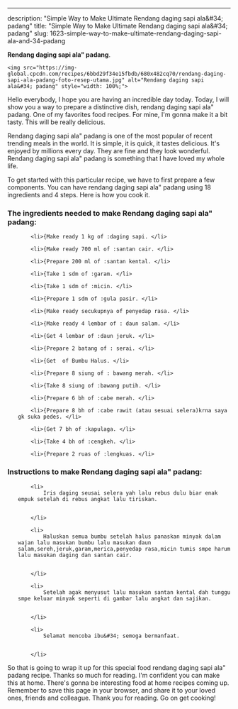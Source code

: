 ---
description: "Simple Way to Make Ultimate Rendang daging sapi ala&amp;#34; padang"
title: "Simple Way to Make Ultimate Rendang daging sapi ala&amp;#34; padang"
slug: 1623-simple-way-to-make-ultimate-rendang-daging-sapi-ala-and-34-padang

<p>
	<strong>Rendang daging sapi ala&#34; padang</strong>. 
	
</p>
<p>
	
	<img src="https://img-global.cpcdn.com/recipes/6bbd29f34e15fbdb/680x482cq70/rendang-daging-sapi-ala-padang-foto-resep-utama.jpg" alt="Rendang daging sapi ala&#34; padang" style="width: 100%;">
	
	
</p>
<p>
	Hello everybody, I hope you are having an incredible day today. Today, I will show you a way to prepare a distinctive dish, rendang daging sapi ala&#34; padang. One of my favorites food recipes. For mine, I'm gonna make it a bit tasty. This will be really delicious.
</p>
	
<p>
	
</p>
<p>
	Rendang daging sapi ala&#34; padang is one of the most popular of recent trending meals in the world. It is simple, it is quick, it tastes delicious. It's enjoyed by millions every day. They are fine and they look wonderful. Rendang daging sapi ala&#34; padang is something that I have loved my whole life.
</p>

<p>
To get started with this particular recipe, we have to first prepare a few components. You can have rendang daging sapi ala&#34; padang using 18 ingredients and 4 steps. Here is how you cook it.
</p>

<h3>The ingredients needed to make Rendang daging sapi ala&#34; padang:</h3>

<ol>
	
		<li>{Make ready 1 kg of :daging sapi. </li>
	
		<li>{Make ready 700 ml of :santan cair. </li>
	
		<li>{Prepare 200 ml of :santan kental. </li>
	
		<li>{Take 1 sdm of :garam. </li>
	
		<li>{Take 1 sdm of :micin. </li>
	
		<li>{Prepare 1 sdm of :gula pasir. </li>
	
		<li>{Make ready secukupnya of penyedap rasa. </li>
	
		<li>{Make ready 4 lembar of : daun salam. </li>
	
		<li>{Get 4 lembar of :daun jeruk. </li>
	
		<li>{Prepare 2 batang of : serai. </li>
	
		<li>{Get  of Bumbu Halus. </li>
	
		<li>{Prepare 8 siung of : bawang merah. </li>
	
		<li>{Take 8 siung of :bawang putih. </li>
	
		<li>{Prepare 6 bh of :cabe merah. </li>
	
		<li>{Prepare 8 bh of :cabe rawit (atau sesuai selera)krna saya gk suka pedes. </li>
	
		<li>{Get 7 bh of :kapulaga. </li>
	
		<li>{Take 4 bh of :cengkeh. </li>
	
		<li>{Prepare 2 ruas of :lengkuas. </li>
	
</ol>
<p>
	
</p>

<h3>Instructions to make Rendang daging sapi ala&#34; padang:</h3>

<ol>
	
		<li>
			Iris daging seusai selera yah lalu rebus dulu biar enak empuk setelah di rebus angkat lalu tiriskan.
			
			
		</li>
	
		<li>
			Haluskan semua bumbu setelah halus panaskan minyak dalam wajan lalu masukan bumbu lalu masukan daun salam,sereh,jeruk,garam,merica,penyedap rasa,micin tumis smpe harum lalu masukan daging dan santan cair.
			
			
		</li>
	
		<li>
			Setelah agak menyusut lalu masukan santan kental dah tunggu smpe keluar minyak seperti di gambar lalu angkat dan sajikan.
			
			
		</li>
	
		<li>
			Selamat mencoba ibu&#34; semoga bermanfaat.
			
			
		</li>
	
</ol>

<p>
	
</p>

<p>
	So that is going to wrap it up for this special food rendang daging sapi ala&#34; padang recipe. Thanks so much for reading. I'm confident you can make this at home. There's gonna be interesting food at home recipes coming up. Remember to save this page in your browser, and share it to your loved ones, friends and colleague. Thank you for reading. Go on get cooking!
</p>
